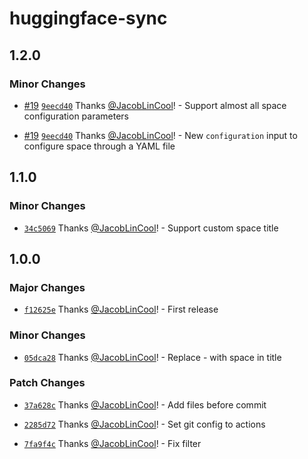 # huggingface-sync

## 1.2.0

### Minor Changes

- [#19](https://github.com/JacobLinCool/huggingface-sync/pull/19) [`9eecd40`](https://github.com/JacobLinCool/huggingface-sync/commit/9eecd40ecdef562141110e5cbd04db2d637efba0) Thanks [@JacobLinCool](https://github.com/JacobLinCool)! - Support almost all space configuration parameters

- [#19](https://github.com/JacobLinCool/huggingface-sync/pull/19) [`9eecd40`](https://github.com/JacobLinCool/huggingface-sync/commit/9eecd40ecdef562141110e5cbd04db2d637efba0) Thanks [@JacobLinCool](https://github.com/JacobLinCool)! - New `configuration` input to configure space through a YAML file

## 1.1.0

### Minor Changes

- [`34c5069`](https://github.com/JacobLinCool/huggingface-sync/commit/34c50697217fe3a512c4894a1e150ad6389654f8) Thanks [@JacobLinCool](https://github.com/JacobLinCool)! - Support custom space title

## 1.0.0

### Major Changes

- [`f12625e`](https://github.com/JacobLinCool/huggingface-sync/commit/f12625e189db67f705a14bbbeb3c965bffe1f78a) Thanks [@JacobLinCool](https://github.com/JacobLinCool)! - First release

### Minor Changes

- [`05dca28`](https://github.com/JacobLinCool/huggingface-sync/commit/05dca28ef07c84218a8efdac2884957b4e5ebbca) Thanks [@JacobLinCool](https://github.com/JacobLinCool)! - Replace - with space in title

### Patch Changes

- [`37a628c`](https://github.com/JacobLinCool/huggingface-sync/commit/37a628c52b1da952839f386894523fffe52d971a) Thanks [@JacobLinCool](https://github.com/JacobLinCool)! - Add files before commit

- [`2285d72`](https://github.com/JacobLinCool/huggingface-sync/commit/2285d7295833324eb032046e160512fc721b4c00) Thanks [@JacobLinCool](https://github.com/JacobLinCool)! - Set git config to actions

- [`7fa9f4c`](https://github.com/JacobLinCool/huggingface-sync/commit/7fa9f4c2970289681c6c71e6f18dc07166edbd34) Thanks [@JacobLinCool](https://github.com/JacobLinCool)! - Fix filter
